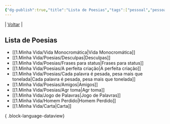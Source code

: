 ```yaml
---
{"dg-publish":true,"title":"Lista de Poesias","tags":["pessoal","pessoal/list"],"description":"Aqui partilho fragmentos de versos que nasceram do meu coração","permalink":"/1-minha-vida/lista-de-poesias/","dgPassFrontmatter":true}
---
```


| [Voltar](index) |
## Lista de Poesias
- [[1.Minha Vida/Vida Monocromática\|Vida Monocromática]]
- [[1.Minha Vida/Poesias/Desculpas\|Desculpas]]
- [[1.Minha Vida/Poesias/Frases para status\|Frases para status]]
- [[1.Minha Vida/Poesias/A perfeita criação\|A perfeita criação]]
- [[1.Minha Vida/Poesias/Cada palavra é pesada, pesa mais que tonelada\|Cada palavra é pesada, pesa mais que tonelada]]
- [[1.Minha Vida/Poesias/Amigos\|Amigos]]
- [[1.Minha Vida/Poesias/Agr toma\|Agr toma]]
- [[1.Minha Vida/Jogo de Palavras\|Jogo de Palavras]]
- [[1.Minha Vida/Homem Perdido\|Homem Perdido]]
- [[1.Minha Vida/Carta\|Carta]]

{ .block-language-dataview}
